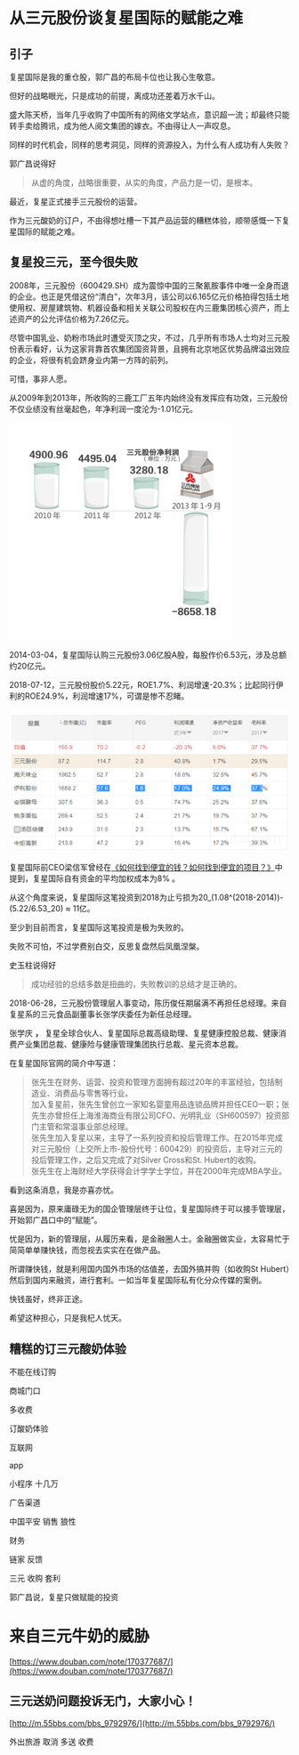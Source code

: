 # 从三元股份谈复星国际的赋能之难
## 引子

复星国际是我的重仓股，郭广昌的布局卡位也让我心生敬意。

但好的战略眼光，只是成功的前提，离成功还差着万水千山。

盛大陈天桥，当年几乎收购了中国所有的网络文学站点，意识超一流；却最终只能转手卖给腾讯，成为他人阅文集团的嫁衣。不由得让人一声叹息。

同样的时代机会，同样的思考洞见，同样的资源投入，为什么有人成功有人失败？

郭广昌说得好

> 从虚的角度，战略很重要，从实的角度，产品力是一切，是根本。

最近，复星正式接手三元股份的运营。

作为三元酸奶的订户，不由得想吐槽一下其产品运营的糟糕体验，顺带感慨一下复星国际的赋能之难。

## 复星投三元，至今很失败

2008年，三元股份（600429.SH）成为震惊中国的三聚氰胺事件中唯一全身而退的企业。也正是凭借这份“清白”，次年3月，该公司以6.165亿元价格拍得包括土地使用权、房屋建筑物、机器设备和相关关联公司股权在内三鹿集团核心资产，而上述资产的公允评估价格为7.26亿元。

尽管中国乳业、奶粉市场此时遭受灭顶之灾，不过，几乎所有市场人士均对三元股份表示看好，认为这家背靠首农集团国资背景，且拥有北京地区优势品牌溢出效应的企业，将很有机会跻身业内第一方阵的前列。

可惜，事非人愿。

从2009年到2013年，所收购的三鹿工厂五年内始终没有发挥应有功效，三元股份不仅业绩没有丝毫起色，年净利润一度沦为-1.01亿元。

![W020140304333681795197.jpg](/-/S/jpg/YCEcBOwYcRE_JqyjV9Ft1vLuGoG-qPfy5YZRbw.jpg)

2014-03-04，复星国际认购三元股份3.06亿股A股，每股作价6.53元，涉及总额约20亿元。

2018-07-12，三元股份股价5.22元，ROE1.7%、利润增速-20.3%；比起同行伊利的ROE24.9%，利润增速17%，可谓是惨不忍睹。

![xx.jpg](/-/S/jpg/Rf_nrU_kt5rabTN45J1amJC6pV4oGA8aw0FhJg.jpg)

复星国际前CEO梁信军曾经在[《如何找到便宜的钱？如何找到便宜的项目？》](http://m.ceconlinebbs.com/POST/1119854/)中提到，复星国际自有资金的平均加权成本为8% 。

从这个角度来说，复星国际这笔投资到2018为止亏损为20_(1.08^(2018-2014))-(5.22/6.53_20) ≈ 11亿。

至少到目前而言，复星国际这笔投资是极为失败的。

失败不可怕，不过学费别白交，反思复盘然后凤凰涅槃。

史玉柱说得好

> 成功经验的总结多数是扭曲的，失败教训的总结才是正确的。

2018-06-28，三元股份管理层人事变动，陈历俊任期届满不再担任总经理。来自复星系的三元食品副董事长张学庆委任为新任总经理。

张学庆 **，** 复星全球合伙人、复星国际总裁高级助理、复星健康控股总裁、健康消费产业集团总裁、健康险与健康管理集团执行总裁、星元资本总裁。

在复星国际官网的简介中写道：

> 张先生在财务、运营、投资和管理方面拥有超过20年的丰富经验，包括制造业、消费品与零售等行业。  
> 加入复星前，张先生曾创立一家知名婴童用品连锁品牌并担任CEO一职；张先生亦曾担任上海淮海商业有限公司CFO、光明乳业（SH600597）投资部门主管和常温事业部总经理。  
> 张先生加入复星以来，主导了一系列投资和投后管理工作。在2015年完成对三元股份（上交所上市-股份代号：600429）的投资后，主导对三元的投后管理工作，之后又完成了对Silver Cross和St. Hubert的收购。  
> 张先生在上海财经大学获得会计学学士学位，并在2000年完成MBA学业。

看到这条消息，我是亦喜亦忧。

喜是因为，原来庸碌无为的国企管理层终于让位，复星国际终于可以接手管理层，开始郭广昌口中的“赋能”。

忧是因为，新的管理层，从履历来看，是金融圈人士。金融圈做实业，太容易忙于简简单单赚快钱，而忽视去实实在在做产品。

所谓赚快钱，就是利用国内国外市场的估值差，去国外搞并购（如收购St Hubert）然后到国内来融资，进行套利。一如当年复星国际私有化分众传媒的案例。

快钱虽好，终非正途。

希望这种担心，只是我杞人忧天。

## 糟糕的订三元酸奶体验

不能在线订购

商城门口

多收费

订酸奶体验

互联网

app

小程序 十几万

广告渠道

中国平安 销售 狼性

财务

链家 反馈

三元 收购 套利

郭广昌说，复星只做赋能的投资

# 来自三元牛奶的威胁

[https://www.douban.com/note/170377687/](https://www.douban.com/note/170377687/)

## 三元送奶问题投诉无门，大家小心！

[http://m.55bbs.com/bbs_9792976/](http://m.55bbs.com/bbs_9792976/)

外出旅游 取消 多送 收费